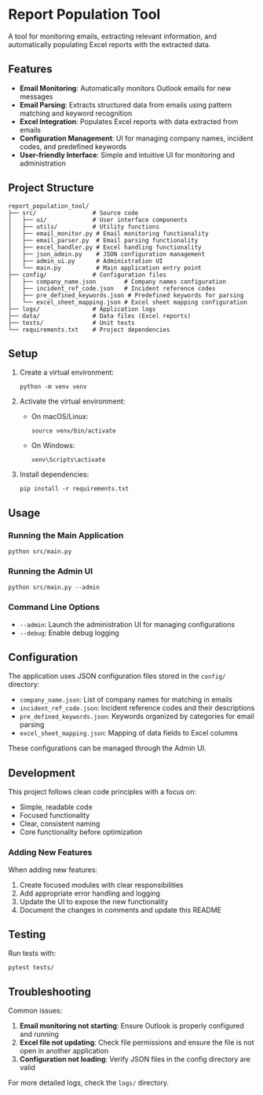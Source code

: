 # Report Population Tool

A tool for monitoring emails, extracting relevant information, and automatically populating Excel reports with the extracted data.

## Features

- **Email Monitoring**: Automatically monitors Outlook emails for new messages
- **Email Parsing**: Extracts structured data from emails using pattern matching and keyword recognition
- **Excel Integration**: Populates Excel reports with data extracted from emails
- **Configuration Management**: UI for managing company names, incident codes, and predefined keywords
- **User-friendly Interface**: Simple and intuitive UI for monitoring and administration

## Project Structure

```
report_population_tool/
├── src/                # Source code
│   ├── ui/             # User interface components
│   ├── utils/          # Utility functions
│   ├── email_monitor.py # Email monitoring functionality
│   ├── email_parser.py  # Email parsing functionality
│   ├── excel_handler.py # Excel handling functionality
│   ├── json_admin.py    # JSON configuration management
│   ├── admin_ui.py      # Administration UI
│   └── main.py          # Main application entry point
├── config/             # Configuration files
│   ├── company_name.json        # Company names configuration
│   ├── incident_ref_code.json   # Incident reference codes
│   ├── pre_defined_keywords.json # Predefined keywords for parsing
│   └── excel_sheet_mapping.json # Excel sheet mapping configuration
├── logs/               # Application logs
├── data/               # Data files (Excel reports)
├── tests/              # Unit tests
└── requirements.txt    # Project dependencies
```

## Setup

1. Create a virtual environment:
   ```
   python -m venv venv
   ```

2. Activate the virtual environment:
   - On macOS/Linux:
     ```
     source venv/bin/activate
     ```
   - On Windows:
     ```
     venv\Scripts\activate
     ```

3. Install dependencies:
   ```
   pip install -r requirements.txt
   ```

## Usage

### Running the Main Application

```
python src/main.py
```

### Running the Admin UI

```
python src/main.py --admin
```

### Command Line Options

- `--admin`: Launch the administration UI for managing configurations
- `--debug`: Enable debug logging

## Configuration

The application uses JSON configuration files stored in the `config/` directory:

- `company_name.json`: List of company names for matching in emails
- `incident_ref_code.json`: Incident reference codes and their descriptions
- `pre_defined_keywords.json`: Keywords organized by categories for email parsing
- `excel_sheet_mapping.json`: Mapping of data fields to Excel columns

These configurations can be managed through the Admin UI.

## Development

This project follows clean code principles with a focus on:
- Simple, readable code
- Focused functionality
- Clear, consistent naming
- Core functionality before optimization

### Adding New Features

When adding new features:
1. Create focused modules with clear responsibilities
2. Add appropriate error handling and logging
3. Update the UI to expose the new functionality
4. Document the changes in comments and update this README

## Testing

Run tests with:
```
pytest tests/
```

## Troubleshooting

Common issues:

1. **Email monitoring not starting**: Ensure Outlook is properly configured and running
2. **Excel file not updating**: Check file permissions and ensure the file is not open in another application
3. **Configuration not loading**: Verify JSON files in the config directory are valid

For more detailed logs, check the `logs/` directory.
